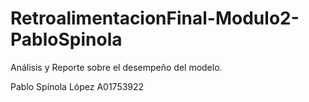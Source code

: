 # RetroalimentacionFinal-Modulo2-PabloSpinola

Análisis y Reporte sobre el desempeño del modelo.

Pablo Spínola López A01753922
